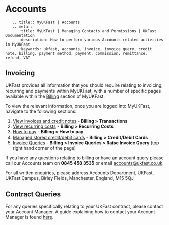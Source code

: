 # Accounts

```eval_rst
   .. title:: MyUKFast | Accounts
   .. meta::
      :title: MyUKFast | Managing Contacts and Permissions | UKFast Documentation
      :description: How to perform various Accounts related activities in MyUKFast
      :keywords: ukfast, accounts, invoice, invoice query, credit note, billing, payment method, payment, commission, remittance, refund, VAT
```

## Invoicing
UKFast provides all information that you should require relating to invoicing, recurring and payments within MyUKFast, with a number of specific pages available within the [Billing](https://my.ukfast.co.uk/billing/accountsview.php) section of MyUKFast.

To view the relevant information, once you are logged into MyUKFast, navigate to the following sections:

1. [View invoices and credit notes](https://my.ukfast.co.uk/billing/accountsview.php) - **Billing > Transactions**
2. [View recurring costs](https://my.ukfast.co.uk/billing/recurringcosts.php) - **Billing > Recurring Costs**
3. [How to pay](https://my.ukfast.co.uk/billing/how-to-pay) - **Billing > How to pay**
4. [Managed stored credit/debit cards](https://my.ukfast.co.uk/billing/cards/index.php) - **Billing > Credit/Debit Cards**
5. [Invoice Queries](https://my.ukfast.co.uk/billing/invoice-queries) - **Billing > Invoice Queries > Raise Invoice Query** (top right hand corner of the page)

If you have any questions relating to billing or have an account query please call our Accounts team on **0845 458 3535** or email accounts@ukfast.co.uk.

For all written enquiries, please address Accounts Department, UKFast, UKFast Campus, Birley Fields, Manchester, England, M15 5QJ

## Contract Queries
For any queries specifically relating to your UKFast contract, please contact your Account Manager. A guide explaining how to contact your Account Manager is found [here](myukfast/account-manager).

